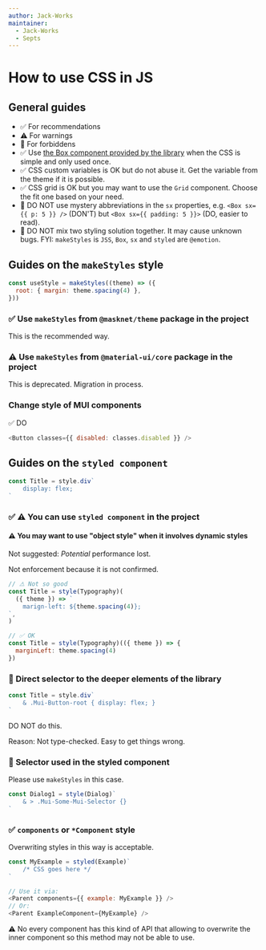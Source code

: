 ```yaml
---
author: Jack-Works
maintainer:
  - Jack-Works
  - Septs
---
```


# How to use CSS in JS

## General guides

- ✅ For recommendations
- &#9888; For warnings
- 🚫 For forbiddens
- ✅ Use [the Box component provided by the library](https://next.material-ui.com/components/box/#main-content)
  when the CSS is simple and only used once.
- ✅ CSS custom variables is OK but do not abuse it.
  Get the variable from the theme if it is possible.
- ✅ CSS grid is OK but you may want to use the `Grid` component.
  Choose the fit one based on your need.
- 🚫 DO NOT use mystery abbreviations in the `sx` properties, e.g. `<Box sx={{ p: 5 }} />`
  (DON'T) but `<Box sx={{ padding: 5 }}>` (DO, easier to read).
- 🚫 DO NOT mix two styling solution together. It may cause unknown bugs.
  FYI: `makeStyles` is `JSS`, `Box`, `sx` and `styled` are `@emotion`.

## Guides on the `makeStyles` style

```js
const useStyle = makeStyles((theme) => ({
  root: { margin: theme.spacing(4) },
}))
```

### ✅ Use `makeStyles` from `@masknet/theme` package in the project

This is the recommended way.

### &#9888; Use `makeStyles` from `@material-ui/core` package in the project

This is deprecated. Migration in process.

### Change style of MUI components

✅ DO

```js
<Button classes={{ disabled: classes.disabled }} />
```

## Guides on the `styled component`

```js
const Title = style.div`
    display: flex;
`
```

### ✅ &#9888; You can use `styled component` in the project

#### &#9888; You may want to use "object style" when it involves dynamic styles

Not suggested: _Potential_ performance lost.

Not enforcement because it is not confirmed.

```js
// ⚠ Not so good
const Title = style(Typography)(
  ({ theme }) => `
    marign-left: ${theme.spacing(4)};
`,
)

// ✅ OK
const Title = style(Typography)(({ theme }) => {
  marginLeft: theme.spacing(4)
})
```

### 🚫 Direct selector to the deeper elements of the library

```js
const Title = style.div`
    & .Mui-Button-root { display: flex; }
`
```

DO NOT do this.

Reason: Not type-checked. Easy to get things wrong.

### 🚫 Selector used in the styled component

Please use `makeStyles` in this case.

```js
const Dialog1 = style(Dialog)`
    & > .Mui-Some-Mui-Selector {}
`
```

### ✅ `components` or `*Component` style

Overwriting styles in this way is acceptable.

```js
const MyExample = styled(Example)`
    /* CSS goes here */
`

// Use it via:
<Parent components={{ example: MyExample }} />
// Or:
<Parent ExampleComponent={MyExample} />
```

&#9888; No every component has this kind of API that allowing to overwrite
the inner component so this method may not be able to use.
